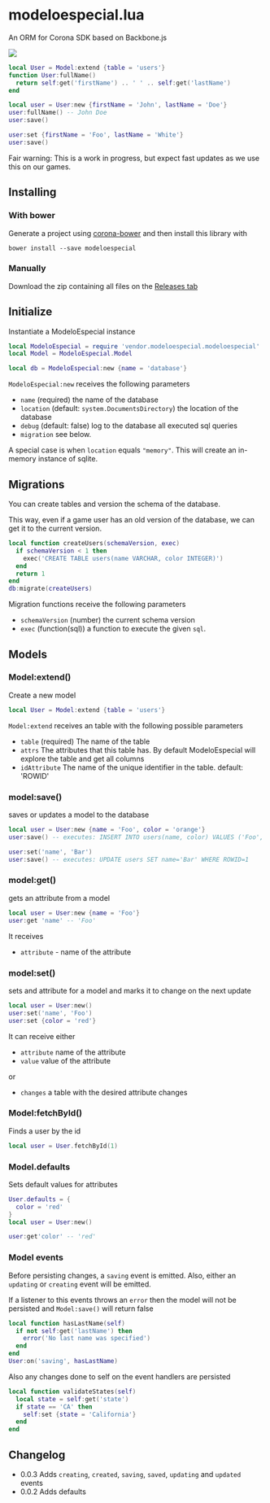 # modeloespecial.lua

An ORM for Corona SDK based on Backbone.js

![](http://d.pr/i/EGRS+)

```lua
local User = Model:extend {table = 'users'}
function User:fullName()
  return self:get('firstName') .. ' ' .. self:get('lastName')
end

local user = User:new {firstName = 'John', lastName = 'Doe'}
user:fullName() -- John Doe
user:save()

user:set {firstName = 'Foo', lastName = 'White'}
user:save()
```

Fair warning: This is a work in progress, but expect fast updates as we use this on our games.

## Installing

### With bower

Generate a project using [corona-bower](http://github.com/jeduan/generator-corona-bower) and then install this library with

    bower install --save modeloespecial

### Manually

Download the zip containing all files on the [Releases tab](https://github.com/jeduan/modeloespecial.lua/releases)

## Initialize

Instantiate a ModeloEspecial instance

```lua
local ModeloEspecial = require 'vendor.modeloespecial.modeloespecial'
local Model = ModeloEspecial.Model

local db = ModeloEspecial:new {name = 'database'}
```

`ModeloEspecial:new` receives the following parameters

 - `name` (required) the name of the database
 - `location` (default: `system.DocumentsDirectory`) the location of the database
 - `debug` (default: false) log to the database all executed sql queries
 - `migration` see below.

A special case is when `location` equals `"memory"`. This will create an in-memory instance of sqlite.

## Migrations

You can create tables and version the schema of the database.

This way, even if a game user has an old version of the database, we can get it to the current version.

```lua
local function createUsers(schemaVersion, exec)
  if schemaVersion < 1 then
    exec('CREATE TABLE users(name VARCHAR, color INTEGER)')
  end
  return 1
end
db:migrate(createUsers)
```

Migration functions receive the following parameters

 - `schemaVersion` (number) the current schema version
 - `exec` (function(sql)) a function to execute the given `sql`.

## Models

### Model:extend()

Create a new model

```lua
local User = Model:extend {table = 'users'}
```

`Model:extend` receives an table with the following possible parameters

 - `table` (required) The name of the table
 - `attrs` The attributes that this table has. By default ModeloEspecial will explore the table and get all columns
 - `idAttribute` The name of the unique identifier in the table. default: 'ROWID'

### model:save()

saves or updates a model to the database

```lua
local user = User:new {name = 'Foo', color = 'orange'}
user:save() -- executes: INSERT INTO users(name, color) VALUES ('Foo', 'orange')

user:set('name', 'Bar')
user:save() -- executes: UPDATE users SET name='Bar' WHERE ROWID=1
```

### model:get()

gets an attribute from a model

```lua
local user = User:new {name = 'Foo'}
user:get 'name' -- 'Foo'
```

It receives

 - `attribute` - name of the attribute

### model:set()

sets and attribute for a model and marks it to change on the next update

```lua
local user = User:new()
user:set('name', 'Foo')
user:set {color = 'red'}
```

It can receive either

 - `attribute` name of the attribute
 - `value` value of the attribute

or

 - `changes` a table with the desired attribute changes

### Model:fetchById()

Finds a user by the id

```lua
local user = User.fetchById(1)
```

### Model.defaults

Sets default values for attributes

```lua
User.defaults = {
  color = 'red'
}
local user = User:new()

user:get'color' -- 'red'
```

### Model events

Before persisting changes, a `saving` event is emitted. Also, either an `updating` or `creating` event will be emitted.

If a listener to this events throws an `error` then the model will not be persisted and `Model:save()` will return false

```lua
local function hasLastName(self)
  if not self:get('lastName') then
    error('No last name was specified')
  end
end
User:on('saving', hasLastName)
```

Also any changes done to self on the event handlers are persisted
```lua
local function validateStates(self)
  local state = self:get('state')
  if state == 'CA' then
    self:set {state = 'California'}
  end
end
```

## Changelog

 * 0.0.3 Adds `creating`, `created`, `saving`, `saved`, `updating` and `updated` events
 * 0.0.2 Adds defaults
